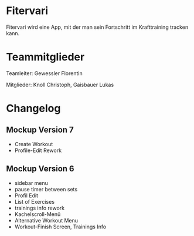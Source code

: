 # Fitervari

Fitervari wird eine App, mit der man sein Fortschritt im Krafttraining tracken kann.


# Teammitglieder

Teamleiter: Gewessler Florentin

Mitglieder: Knoll Christoph, Gaisbauer Lukas

# Changelog

## Mockup Version 7
   * Create Workout
   * Profile-Edit Rework

## Mockup Version 6
   * sidebar menu
   * pause timer between sets
   * Profil Edit
   * List of Exercises
   * trainings info rework
   * Kachelscroll-Menü
   * Alternative Workout Menu
   * Workout-Finish Screen, Trainings Info
   